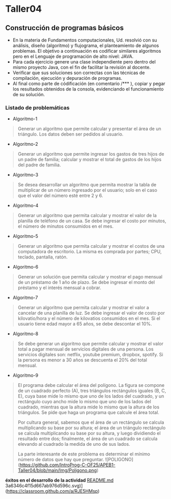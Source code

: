 # Taller04

## Construcción de programas básicos

* En la materia de Fundamentos computacionales, Ud. resolvió con su análisis, diseño (algoritmo) y flujograma, el planteamiento de algunos problemas. El objetivo a continuación es codificar similares algoritmos pero en el Lenguaje de programación de alto nivel: JAVA. 
* Para cada ejercicio genere una clase independiente pero dentro del mismo proyecto Java, con el fin de facilitar la revisión al docente. 
* Verificar que sus soluciones son correctas con las técnicas de compilación, ejecución y depuración de programas. 
* Al final como parte de códificación (en comentario /*** ), copiar y pegar los resultados obtenidos de la consola, evidenciando el funcionamiento de su solución. 

### Listado de problemáticas
* Algoritmo-1
> Generar un algoritmo que permite calcular y presentar el área de un triángulo. Los datos deben ser pedidos al usuario.
* Algoritmo-2
> Generar un algoritmo que permite ingresar los gastos de tres hijos de un padre de familia; calcular y  mostrar el total de gastos de los hijos del padre de familia.
* Algoritmo-3
> Se desea desarrollar un algoritmo que permita mostrar la tabla de multiplicar de un número ingresado por el usuario; solo en el caso que el valor del número esté entre 2 y 6.
* Algoritmo-4
> Generar un algoritmo que permita calcular y mostrar el valor de la planilla de teléfono de un casa. Se debe ingresar el costo por minutos, el número de minutos consumidos en el mes.
* Algoritmo-5
> Generar un algoritmo que permita calcular y mostrar el costos de una computadora de escritorio. La misma es comprada por partes; CPU, teclado, pantalla, ratón.
* Algoritmo-6
> Generar un solución que permita calcular y mostrar el pago mensual de un préstamo de 1 año de plazo. Se debe ingresar el monto del préstamo y el interés mensual a cobrar.
* Algoritmo-7
> Generar un algoritmo que permita calcular y mostrar el valor a cancelar de una planilla de luz. Se debe ingresar el valor de costo por kilovatio/hora y el número de kilovatios consumidos en el mes. Si el usuario tiene edad mayor a 65 años, se debe descontar el 10%.
* Algoritmo-8
> Se debe generar un algoritmo que permite calcular y mostrar el valor total a pagar mensual de servicios digitales de una persona. Los servicios digitales son: netflix, youtube premium, dropbox, spotify. Si la persona es menor a 30 años se descuenta el 20% del total mensual.
* Algoritmo-9
> El programa debe calcular el área del polígono. La figura se compone de un cuadrado perfecto (A), tres triángulos rectángulos iguales (B, C, E), cuya base mide lo mismo que uno de los lados del cuadrado, y un rectángulo cuyo ancho mide lo mismo que uno de los lados del cuadrado, mientras que la altura mide lo mismo que la altura de los triángulos. Se pide que haga un programa que calcule el área total.
> 
> Por cultura general, sabemos que el área de un rectángulo se calcula multiplicando su base por su altura; el área de un triángulo rectángulo se calcula multiplicando su base por su altura, y luego dividiendo el resultado entre dos; finalmente, el área de un cuadrado se calcula elevando al cuadrado la medida de uno de sus lados.
> 
> La parte interesante de este problema es determinar el mínimo número de datos que hay que preguntar.
> <span>![</span><span>POLIGONO</span><span>]</span><span>(</span><span>https://github.com/IntroProg-C-OF25/APEB1-Taller04/blob/main/Img/Poligono.png</span><span>)</span>


**éxitos en el desarrollo de la actividad**
[README.md](https://github.com/user-attachments/files/17625261/README.md)
3a6346c4f15d667ab976d596c.svg)](https://classroom.github.com/a/RJE5HMsp)
